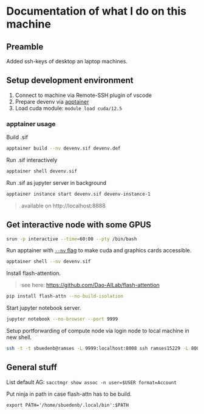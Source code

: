 # Documentation of what I do on this machine

## Preamble
Added ssh-keys of desktop an laptop machines.

## Setup development environment
1. Connect to machine via Remote-SSH plugin of vscode
2. Prepare devenv via [apptainer](https://apptainer.org/docs/user/1.3/quick_start.html)
3. Load cuda module: `module load cuda/12.5`

### apptainer usage
Build .sif
```sh
apptainer build --nv devenv.sif devenv.def
```

Run .sif interactively
```sh
apptainer shell devenv.sif
```

Run .sif as jupyter server in background
```sh
apptainer instance start devenv.sif devenv-instance-1
```
> available on http://localhost:8888

## Get interactive node with some GPUS

```sh
srun -p interactive --time=60:00 --pty /bin/bash
```

Run apptainer with [`--nv` flag](https://apptainer.org/docs/user/main/gpu.html) to make cuda and graphics cards accessible.

```sh
apptainer shell --nv devenv.sif
```

Install flash-attention.
> see here: https://github.com/Dao-AILab/flash-attention

```sh
pip install flash-attn --no-build-isolation
```

Start jupyter notebook server.
```sh
jupyter notebook --no-browser --port 9999
```

Setup portforwarding of compute node via login node to local machine in new shell.
```sh
ssh -t -t sbuedenb@ramses -L 9999:localhost:8008 ssh ramses15229 -L 8008:localhost:9999
```

## General stuff

List default AG:
`sacctmgr show assoc -n user=$USER format=Account`

Put ninja in path in case flash-attn has to be build.

`export PATH='/home/sbuedenb/.local/bin':$PATH`
